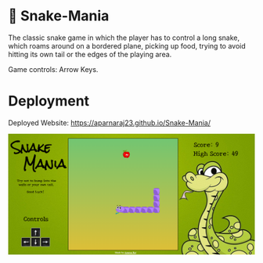 # 🐍 Snake-Mania
The classic snake game in which the player has to control a long snake, which roams around on a bordered plane, picking up food, trying to avoid hitting its own tail or the edges of the playing area.   

Game controls: Arrow Keys.

# Deployment
Deployed Website: https://aparnaraj23.github.io/Snake-Mania/

![](/img/screenshot.png)
